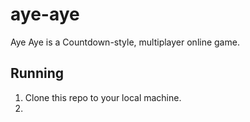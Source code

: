 # aye-aye
Aye Aye is a Countdown-style, multiplayer online game.

## Running

1. Clone this repo to your local machine.
2. 
